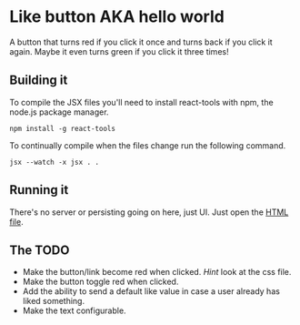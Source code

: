 # Like button AKA hello world

A button that turns red if you click it once and turns back if you
click it again. Maybe it even turns green if you click it three times!

## Building it

To compile the JSX files you'll need to install react-tools with npm,
the node.js package manager.

`npm install -g react-tools`

To continually compile when the files change run the following
command.

`jsx --watch -x jsx . .`

## Running it

There's no server or persisting going on here, just UI. Just open the
[HTML file](like.html).

## The TODO

- Make the button/link become red when clicked. *Hint* look at the css file.
- Make the button toggle red when clicked.
- Add the ability to send a default like value in case a user already has liked something.
- Make the text configurable.
